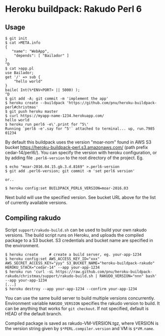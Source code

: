Heroku buildpack: Rakudo Perl 6
===============================

Usage
-----

    $ git init
    $ cat >META.info
    {
       "name": "WebApp",
        "depends": [ "Bailador" ]
    }
    ^D
    $ cat >app.pl
    use Bailador;
    get '/' => sub {
        "hello world"
    }
    baile( Int(%*ENV<PORT> || 5000) );
    ^D
    $ git add -A; git commit -m 'implement the app'
    $ heroku create --buildpack 'https://github.com/pnu/heroku-buildpack-perl#christmas'
    $ git push heroku master
    $ curl https://myapp-name-1234.herokuapp.com/
    hello world
    $ heroku run perl6 -e\'.print for ^5\'
    Running `perl6 -e'.say for ^5'` attached to terminal... up, run.7985
    01234

By default this buildpack uses the version "moar-nom" found in AWS S3 bucket
https://heroku-buildpack-perl.s3.amazonaws.com/ (path prefix cedar-14/perl6/).
You can specify the version with heroku configuration, or by adding file
`.perl6-version` to the root directory of the project. Eg.

    $ echo "moar-2016.04.15.gb.3.d.8169" >.perl6-version
    $ git add .perl6-version; git commit -m 'set perl6 version'

    or..

    $ heroku config:set BUILDPACK_PERL6_VERSION=moar-2016.03

Next build will use the specified version. See bucket URL above for the
list of currently available versions.

Compiling rakudo
----------------

Script `support/rakudo-build.sh` can be used to build your own rakudo versions.
The build script runs on Heroku, and uploads the compiled package to a S3 bucket.
S3 credentials and bucket name are specified in the environment.

    $ heroku create     # create a build server, eg. your-app-1234
    $ heroku config:set AWS_ACCESS_KEY_ID="xxx" AWS_SECRET_ACCESS_KEY="yyy" S3_BUCKET_NAME="heroku-buildpack-rakudo" HEROKU_STACK="cedar-14" --app your-app-1234
    $ heroku run 'curl -sL https://raw.github.com/pnu/heroku-buildpack-rakudo/christmas/support/rakudo-build.sh | RAKUDO_VERSION="nnn" bash' --app your-app-1234
    [...]
    $ heroku destroy --app your-app-1234 --confirm your-app-1234

You can use the same build server to build multiple versions concurrently.
Environment variable `RAKUDO_VERSION` specifies the rakudo version to build.
It can be anything that works for `git checkout`. If not specified, default
is HEAD of the default branch.

Compiled package is saved as rakudo-VM-VERSION.tgz, where VERSION is the version
string given by `$*PERL.compiler.version` and VM is `$*VM.name`.
